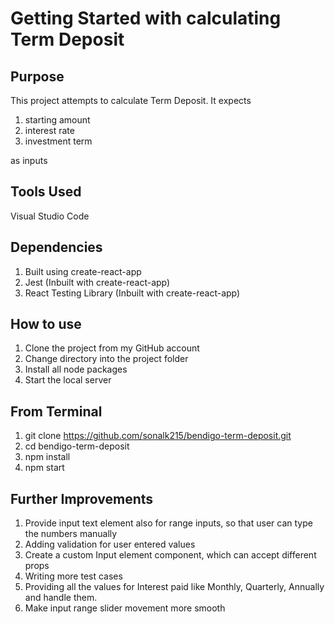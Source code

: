 # Getting Started with calculating Term Deposit

## **Purpose**
This project attempts to calculate Term Deposit. It expects 
  1. starting amount
  2. interest rate
  3. investment term
     
as inputs

## **Tools Used**
  Visual Studio Code

## **Dependencies**
  1. Built using create-react-app
  2. Jest (Inbuilt with create-react-app)
  3. React Testing Library (Inbuilt with create-react-app)

## **How to use**
1. Clone the project from my GitHub account
2. Change directory into the project folder
3. Install all node packages
4. Start the local server


## **From Terminal**
1. git clone https://github.com/sonalk215/bendigo-term-deposit.git
2. cd bendigo-term-deposit
3. npm install
4. npm start


## **Further Improvements**
1. Provide input text element also for range inputs, so that user can type the numbers manually
2.  Adding validation for user entered values
3. Create a custom Input element component, which can accept different props
4. Writing more test cases
5. Providing all the values for Interest paid like Monthly, Quarterly, Annually and handle them.
6. Make input range slider movement more smooth
